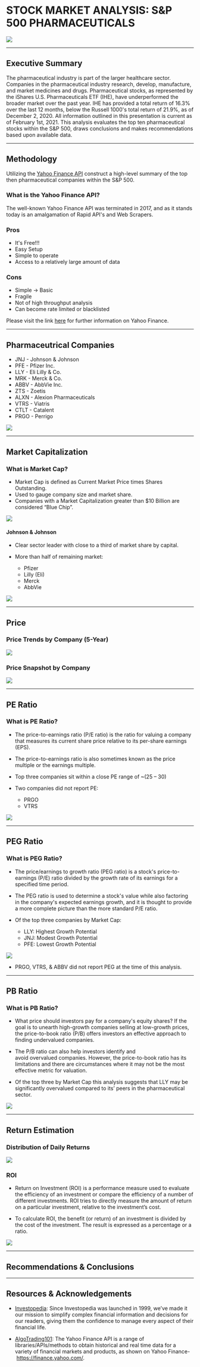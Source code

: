 # STOCK MARKET ANALYSIS: S&P 500 PHARMACEUTICALS
![](Images/blister_pack.jpg)

---
## Executive Summary

The pharmaceutical industry is part of the larger healthcare sector. Companies in the pharmaceutical industry research, develop, manufacture, and market medicines and drugs. Pharmaceutical stocks, as represented by the iShares U.S. Pharmaceuticals ETF (IHE), have underperformed the broader market over the past year. IHE has provided a total return of 16.3% over the last 12 months, below the Russell 1000's total return of 21.9%, as of December 2, 2020. All information outlined in this presentation is current as of February 1st, 2021. This analysis evaluates the top ten pharmaceutical stocks within the S&P 500, draws conclusions and makes recommendations based upon available data. 

---
## Methodology 

Utilizing the [Yahoo Finance API](https://algotrading101.com/learn/yahoo-finance-api-guide/) construct a high-level summary of the top then pharmaceutical companies within the S&P 500. 

### What is the Yahoo Finance API?
The well-known Yahoo Finance API was terminated in 2017, and as it stands today is an amalgamation of Rapid API's and Web Scrapers. 

### Pros
* It's Free!!!
* Easy Setup
* Simple to operate
* Access to a relatively large amount of data

### Cons
* Simple -> Basic
* Fragile 
* Not of high throughput analysis
* Can become rate limited or blacklisted

Please visit the link [here](https://algotrading101.com/learn/yahoo-finance-api-guide/) for further information on Yahoo Finance. 

---
## Pharmaceutrical Companies
* JNJ - Johnson & Johnson
* PFE - Pfizer Inc.
* LLY - Eli Lilly & Co.
* MRK - Merck & Co.
* ABBV - AbbVie Inc.
* ZTS - Zoetis
* ALXN - Alexion Pharmaceuticals
* VTRS - Viatris
* CTLT - Catalent
* PRGO - Perrigo

![](Images/summary_table.png)

---
## Market Capitalization

### What is Market Cap?

* Market Cap is defined as Current Market Price times Shares Outstanding.
* Used to gauge company size and market share.
* Companies with a Market Capitalization greater than $10 Billion are considered “Blue Chip”.

![](output_data/mkt_cap.png)

#### Johnson & Johnson
* Clear sector leader with close to a third of market share by capital.

* More than half of remaining market:
    * Pfizer
    * Lilly (Eli)
    * Merck
    * AbbVie

![](output_data/mkt_share.png)

---
## Price

### Price Trends by Company (5-Year)

![](output_data/price_trend.png)

### Price Snapshot by Company

![](output_data/price_cap.png)

---
## PE Ratio

### What is PE Ratio?

* The price-to-earnings ratio (P/E ratio) is the ratio for valuing a company that measures its current share price relative to its per-share earnings (EPS).
 
* The price-to-earnings ratio is also sometimes known as the price multiple or the earnings multiple.

* Top three companies sit within a close PE range of ~(25 – 30) 

* Two companies did not report PE:
    * PRGO
    * VTRS


![](output_data/PE_cap.png)

---
## PEG Ratio

### What is PEG Ratio?

* The price/earnings to growth ratio (PEG ratio) is a stock's price-to-earnings (P/E) ratio divided by the growth rate of its earnings for a specified time period. 

* The PEG ratio is used to determine a stock's value while also factoring in the company's expected earnings growth, and it is thought to provide a more complete picture than the more standard P/E ratio.

* Of the top three companies by Market Cap: 
    * LLY: Highest Growth Potential
    * JNJ: Modest Growth Potential
    * PFE: Lowest Growth Potential

![](output_data/PEG_cap.png)

* PRGO, VTRS, & ABBV did not report PEG at the time of this analysis.

---
## PB Ratio

### What is PB Ratio?
* What price should investors pay for a company's equity shares? If the goal is to unearth high-growth companies selling at low-growth prices, the price-to-book ratio (P/B) offers investors an effective approach to finding undervalued companies.

* The P/B ratio can also help investors identify and avoid overvalued companies. However, the price-to-book ratio has its limitations and there are circumstances where it may not be the most effective metric for valuation.

* Of the top three by Market Cap this analysis suggests that LLY may be significantly overvalued compared to its’ peers in the pharmaceutical sector.

![](output_data/pb_cap.png)

---
## Return Estimation 

### Distribution of Daily Returns

![](output_data/return_dist.png)

### ROI
* Return on Investment (ROI) is a performance measure used to evaluate the efficiency of an investment or compare the efficiency of a number of different investments. ROI tries to directly measure the amount of return on a particular investment, relative to the investment’s cost. 

* To calculate ROI, the benefit (or return) of an investment is divided by the cost of the investment. The result is expressed as a percentage or a ratio. 

![](Images/roi_table.png)

---
## Recommendations & Conclusions

---
## Resources & Acknowledgements

* [Investopedia](https://www.investopedia.com/): Since Investopedia was launched in 1999, we’ve made it our mission to simplify complex financial information and decisions for our readers, giving them the confidence to manage every aspect of their financial life.

* [AlgoTrading101](https://algotrading101.com/learn/yahoo-finance-api-guide/): The Yahoo Finance API is a range of libraries/APIs/methods to obtain historical and real time data for a variety of financial markets and products, as shown on Yahoo Finance- https://finance.yahoo.com/.